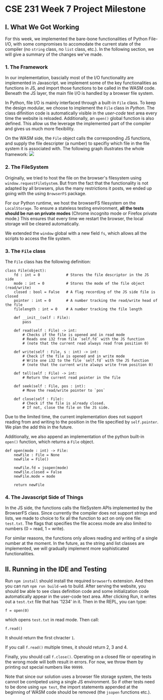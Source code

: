 # CSE 231 Week 7 Project Milestone

## I. What We Got Working

For this week, we implemented the bare-bone functionalities of Python File-I/O, with some compromises to accomodate the current state of the compiler (no `string` class, no `list` class, etc.). In the following section, we will give a summary of the changes we've made.

### 1. The Framework
In our implementation, bascially most of the I/O functionality are implemented in Javascript. we implement some of the key functionalities as functions in JS, and import those functions to be called in the WASM code. Beneath the JS layer, the main file I/O is handled by a browser file system.

In Python, file I/O is mainly interfaced through a built-in `File` class. To keep the design modular, we choose to implement the `File` class in *Python*. The class difinition code is automatically visible in the *user-code* text area every time the website is reloaded. Additionally, an `open()` global function is also defined. This allow us the leverage the implemented part of the compiler and gives us much more flexibility.

On the WASM side, the `File` object calls the corresponding JS functions, and supply the file descripter (a number) to specifiy which file in the file system it is associated with. The following graph illustrates the whole framework:
![](https://i.imgur.com/BHwamYX.jpg)


### 2. The FileSystem

Originally, we tried to host the file on the browser's filesystem using `window.requestFileSystem`. But from the fact that the functionality is not adapted by all browsers, plus the many restrictions it posts, we ended up going with the using `BrowserFS` package.

For our Python runtime, we host the browserFS filesystem on the `LocalStorage`. To ensure a stateless testing environment, **all the tests should be run on private modes** (Chrome incognito mode or Firefox private mode.) This ensures that every time we restart the browser, the local storage will be cleared automatically.

We extended the `window` global with a new field `fs`, which allows all the scripts to access the file system.

### 3. The `File` class

The `File` class has the following definition:

```python=
class File(object):
    fd : int = 0            # Stores the file descriptor in the JS side
    mode : int = 0          # Stores the mode of the file object (read/write)
    closed : bool = False   # A flag recording of the JS side file is closed
    pointer : int = 0       # A number tracking the read/write head of the file
    filelength : int = 0    # A number tracking the file length

    def __init__(self : File):
        pass
    
    def read(self : File) -> int:
        # Checks if the file is opened and in read mode
        # Reads one i32 from file `self.fd` with the JS function
        # (note that the current read always read from position 0)
    
    def write(self : File, s : int) -> int:
        # Check if the file is opened and in write mode
        # Write one i32 to the file `self.fd` with the JS function
        # (note that the current write always write from position 0)

    def tell(self : File) -> int:
        # Return the current read pointer in the file

    def seek(self : File, pos : int):
        # Move the read/write pointer to `pos`
        
    def close(self : File):
        # Check if the file is already closed.
        # If not, close the file on the JS side.
```

Due to the limited time, the current implementation does not support reading from and writing to the position in the file specified by `self.pointer`. We plan the add this in the future.

Additionally, we also append an implementation of the python built-in `open()` function, which returns a `File` object.

```python=
def open(mode : int) -> File:
    newFile : File = None
    newFile = File()
    
    newFile.fd = jsopen(mode)
    newFile.closed = False
    newFile.mode = mode
    
    return newFile
```

### 4. The Javascript Side of Things

In the JS side, the functions calls the fileSystem APIs implemented by the BrowserFS class. Since currently the compiler does not support strings and lists, we made to choice to fix all the function to act on only one file: `test.txt`. The flags that specifies the file access mode are also limited to numbers (0 = read, 1 = write).

For similar reasons, the functions only allows reading and writing of a single number at the moment. In the future, as the string and list classes are implemented, we will gradually implement more sophisticated functionalities.


## II. Running in the IDE and Testing

Run `npm install` should install the required `browserfs` extension. And then you can run `npm run build-web` to build. After serving the website, you should bw able to see class definition code and some initialization code automatically appear in the user-code text area. After clicking Run, it writes out a `test.txt` file that has '1234' in it. Then in the REPL, you can type:

```
f = open(0)
```

which opens `test.txt` in read mode.
Then call:

```
f.read()
```

It should return the first chracter `1`.

If you call `f.read()` multiple times, it should return 2, 3 and 4.

Finally, you should call `f.close()`. Operating on a closed file or operating in the wrong mode will both result in errors. For now, we throw them by printing out special numbers like `99999`.

Note that since our solution uses a browser file storage system, the tests cannot be comlpeted using a single JS environment. So if other tests need to be done using `npm test`, the import statements appended at the beginning of WASM code should be removed (the `jsopen` functions etc.).